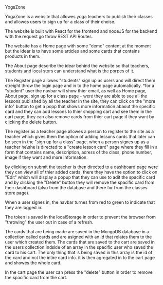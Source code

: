
YogaZone  

YogaZone is a website that allowes yoga teachers to publish their classes and allowes users to sign up for a class of their choise. 

The website is built with React for the frontend and nodeJS for the backend with the request go throw REST API Routes.

The website has a Home page with some "demo" content at the moment but the idear is to have some articles and some cards that contains products in them. 

The About page describe the idear behind the website so that teachers, students and local stors can understand what is the porpes of it. 

The Register page allowes "students" sign up as users and will direct them streight throw the login page and in to the home page automatically.
*for a "student" user the navbar will show thier email, as well as Home page, About page, sign up for a class page - were they are able to see all the lessons published by all the teacher in the site, 
they can click on the "more info" button to get a popp that shows more information abaout the specific card and they can add lessons to thier shopping cart and see them in the cart page, they can also remove cards from thier cart page if they want by clicking the delete button.

The register as a teacher page allowes a person to register to the site as a teacher which gives them the option of adding lessons cards that later can be seen in the "sign up for a class" page. 
when a person signes up as a teacher he\she is directed to a "create lesson card" page where they fill in a form that contains name, description, adress of the class, phone number, image if they want and more information.

by clicking on submit the teacher is then directed to a dashboard page were they can view all of thier added cards, there they have the option to click on "Edit" which will display a popup that they can use to adit the spacific card and by clicking the "Delete" button they will remove the spacific card from their dashboard (also from the database and there for from the classes store page). 

When a user signes in, the navbar turnes from red to green to indicate that they are logged in. 

The token is saved in the localStorage in order to prevent the browser from "throwing" the user out in case of a refresh.  

The cards that are being made are saved in the MongoDB database in a collection called cards and are asigned with an id that relates them to the user which created them. The cards that are saved to the cart are saved in the users collection indside of an array in the spacific user who saved the card to his cart. The only thing that is being saved in this array is the id of the card and not the intire card info. it is then agregated in to the cart page and showes the whole card. 

In the cart page the user can press the "delete" button in order to remove the spacific card from the cart.

